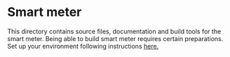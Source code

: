# Smart meter

This directory contains source files, documentation and build tools for the smart meter. 
Being able to build smart meter requires certain preparations. Set up your environment following 
instructions [here.](https://github.com/DriverCity/SPARK/blob/master/src/smart_meter/doc/dev/development_environment_setup.md)

